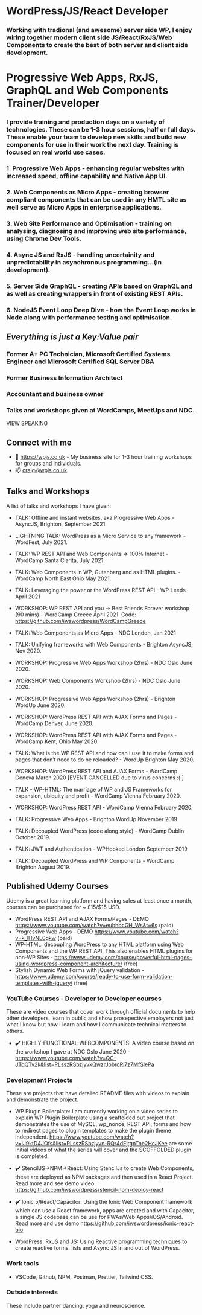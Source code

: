 <!--![TECH](https://images.unsplash.com/photo-1519389950473-47ba0277781c?ixlib=rb-1.2.1&ixid=eyJhcHBfaWQiOjEyMDd9&auto=format&fit=crop&w=1350&q=80)-->

# WordPress/JS/React Developer

### Working with tradional (and awesome) server side WP, I enjoy wiring together modern client side JS/React/RxJS/Web Components to create the best of both server and client side development.

# Progressive Web Apps, RxJS, GraphQL and Web Components Trainer/Developer

### I provide training and production days on a variety of technologies. These can be 1-3 hour sessions, half or full days. These enable  your team to develop new skills and build new components for use in their work the next day. Training is focused on real world use cases.

### 1. Progressive Web Apps - enhancing regular websites with increased speed, offline capability and Native App UI.
### 2. Web Components as Micro Apps - creating browser compliant components that can be used in any HMTL site as well serve as Micro Apps in enterprise applications.
### 3. Web Site Performance and Optimisation - training on analysing, diagnosing and improving web site performance, using Chrome Dev Tools.
### 4. Async JS and RxJS - handling uncertainity and unpredictability in asynchronous programming...(in development).
### 5. Server Side GraphQL - creating APIs based on GraphQL and as well as creating wrappers in front of existing REST APIs.
### 6. NodeJS Event Loop Deep Dive - how the Event Loop works in Node along with performance testing and optimisation.

## *Everything is just a Key:Value pair*

### Former A+ PC Technician, Microsoft Certified Systems Engineer and Microsoft Certified SQL Server DBA
### Former Business Information Architect
### Accountant and business owner
### Talks and workshops given at WordCamps, MeetUps and NDC.
[VIEW SPEAKING](#talks-and-workshops)


## Connect with me
- 👯 https://wpjs.co.uk - My business site for 1-3 hour training workshops for groups and individuals.
- 📫 craig@wpjs.co.uk

## Talks and Workshops

A list of talks and workshops I have given: 

- TALK: Offline and instant websites, aka Progressive Web Apps - AsyncJS, Brighton, September 2021.

- LIGHTNING TALK: WordPress as a Micro Service to any framework - WordFest, July 2021.

- TALK: WP REST API and Web Components => 100% Internet - WordCamp Santa Clarita, July 2021.

- TALK: Web Components in WP, Gutenberg and as HTML plugins. - WordCamp North East Ohio May 2021.

- TALK: Leveraging the power or the WordPress REST API - WP Leeds April 2021

- WORKSHOP: WP REST API and you -> Best Friends Forever workshop (90 mins) - WordCamp Greece April 2021. Code: https://github.com/iwswordpress/WordCampGreece

- TALK: Web Components as Micro Apps - NDC London, Jan 2021

- TALK: Unifying frameworks with Web Components - Brighton AsyncJS, Nov 2020.

- WORKSHOP: Progressive Web Apps Workshop (2hrs) - NDC Oslo June 2020.

- WORKSHOP: Web Components Workshop (2hrs) - NDC Oslo June 2020.

- WORKSHOP: Progressive Web Apps Workshop (2hrs) - Brighton WordUp June 2020.

- WORKSHOP: WordPress REST API with AJAX Forms and Pages - WordCamp Denver, June 2020.

- WORKSHOP: WordPress REST API with AJAX Forms and Pages - WordCamp Kent, Ohio May 2020.

- TALK: What is the WP REST API and how can I use it to make forms and pages that don’t need to do be reloaded? - WordUp Brighton May 2020.

- WORKSHOP: WordPress REST API and AJAX Forms - WordCamp Geneva March 2020 [EVENT CANCELLED due to virus concerns :( ]

- TALK - WP-HTML: The marriage of WP and JS Frameworks for expansion, ubiquity and profit - WordCamp Vienna February 2020.

- WORKSHOP: WordPress REST API - WordCamp Vienna February 2020.

- TALK: Progressive Web Apps - Brighton WordUp November 2019.

- TALK: Decoupled WordPress (code along style) - WordCamp Dublin October 2019.

- TALK: JWT and Authentication - WPHooked London September 2019

- TALK: Decoupled WordPress and WP Components - WordCamp Brighton August 2019.


##  Published Udemy Courses

Udemy is a great learning platform and having sales at least once a month, courses can be purchased for ~ £15/$15 USD.

- WordPress REST API and AJAX Forms/Pages - DEMO https://www.youtube.com/watch?v=eubhbcGH_Ws&t=6s (paid)
- Progressive Web Apps - DEMO https://www.youtube.com/watch?v=k_lHvNL0gkw (paid)
- WP-HTML: decoupling WordPress to any HTML platform using Web Components and the WP REST API. This also enables HTML plugins for non-WP Sites - https://www.udemy.com/course/powerful-html-pages-using-wordpress-component-architecture/ (free)
- Stylish Dynamic Web Forms with jQuery validation - https://www.udemy.com/course/ready-to-use-form-validation-templates-with-jquery/ (free)


###  YouTube Courses - Developer to Developer courses

These are video courses that cover work through official documents to help other developers, learn in public and show prosepective employers not just what I know but how I learn and how I communicate technical matters to others.

- :heavy_check_mark: HIGHLY-FUNCTIONAL-WEBCOMPONENTS: A video course based on the workshop I gave at NDC Oslo June 2020 - https://www.youtube.com/watch?v=QC-JTqQTv2k&list=PLsszRSbzjyvkQwzrJobroRl7z7MfSlePa 


### Development Projects

These are projects that have detailed README files with videos to explain and demonstrate the project.

- WP Plugin Boilerplate:  I am currently working on a video series to explain WP Plugin Boilerplate using a scaffolded out project that demonstrates the use of MySQL, wp_nonce, REST API, forms and how to redirect pages to plugin templates to make the plugin theme independent. https://www.youtube.com/watch?v=lJ9ktD4JOfs&list=PLsszRSbzjyvn-RQr4dEjrgnTne2HcJKee are some initial videos of what the series will cover and the SCOFFOLDED plugin is completed.

- :heavy_check_mark: StencilJS->NPM->React: Using StencilJs to create Web Components, these are deployed as NPM packages and then used in a React Project. Read more and see demo video https://github.com/iwswordpress/stencil-npm-deploy-react
- :heavy_check_mark: Ionic 5/React/Capacitor: Using the Ionic Web Component framework which can use a React framework, apps are created and with Capacitor, a single JS codebase can be use for PWAs/Web Apps/iOS/Android. Read more and use demo https://github.com/iwswordpress/ionic-react-bio
- WordPress, RxJS and JS: Using Reactive programming techniques to create reactive forms, lists and Async JS in and out of WordPress.

###  Work tools

- VSCode, Github, NPM, Postman, Prettier, Tailwind CSS.

###  Outside interests

These include partner dancing, yoga and neuroscience.
